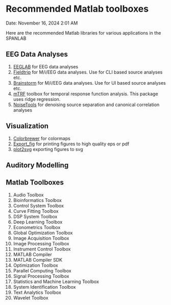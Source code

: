 # Recommended Matlab toolboxes

Date: November 16, 2024 2:01 AM

Here are the recommended Matlab libraries for various applications in the SPANLAB

## EEG Data Analyses

1. [EEGLAB](https://sccn.ucsd.edu/eeglab/) for EEG data analyses
2. [Fieldtrip](https://www.fieldtriptoolbox.org/) for M/i/EEG data analyses. Use for CLI based source analyses etc.
3. [Brainstorm](https://neuroimage.usc.edu/brainstorm/Introduction) for M/i/EEG data analyses. Use for UI based source analyses etc.
4. [mTRF](https://www.notion.so/Recommended-Matlab-toolboxes-0b66afcd1c6147ba884c7bd3f913201c?pvs=21) toolbox for temporal response function analysis. This package uses ridge regression. 
5. [NoiseTools](http://audition.ens.fr/adc/NoiseTools/) for denoising source separation and canonical correlation analyses

## Visualization

1. [Colorbrewer](https://www.mathworks.com/matlabcentral/fileexchange/45208-colorbrewer-attractive-and-distinctive-colormaps) for colormaps
2. [Export_fig](https://www.mathworks.com/matlabcentral/fileexchange/23629-export_fig) for printing figures to high quality eps or pdf
3. [plot2svg](https://github.com/jschwizer99/plot2svg)  exporting figures to svg

## Auditory Modelling

## Matlab Toolboxes

1. Audio Toolbox 
2. Bioinformatics Toolbox 
3. Control System Toolbox 
4. Curve Fitting Toolbox
5. DSP System Toolbox
6. Deep Learning Toolbox
7. Econometrics Toolbox
8. Global Optimization Toolbox
9. Image Acquisition Toolbox
10. Image Processing Toolbox
11. Instrument Control Toolbox
12. MATLAB Compiler
13. MATLAB Compiler SDK
14. Optimization Toolbox
15. Parallel Computing Toolbox
16. Signal Processing Toolbox
17. Statistics and Machine Learning Toolbox
18. System Identification Toolbox
19. Text Analytics Toolbox
20. Wavelet Toolbox